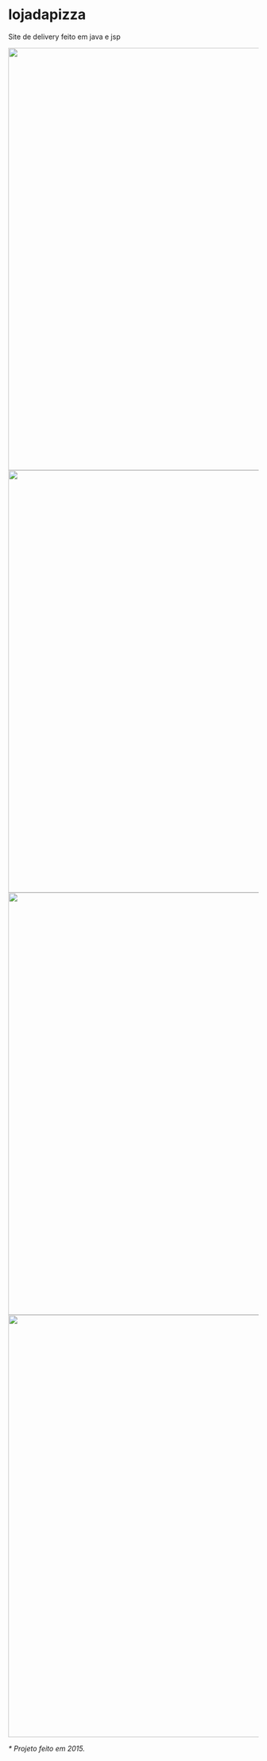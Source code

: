 # lojadapizza
Site de delivery feito em java e jsp

<img src="https://uploaddeimagens.com.br/images/002/695/439/full/Imagem1.png" width="850">

<img src="https://uploaddeimagens.com.br/images/002/695/442/full/Imagem2.png" width="850">

<img src="https://uploaddeimagens.com.br/images/002/695/445/full/Imagem3.png" width="850">

<img src="https://uploaddeimagens.com.br/images/002/695/447/original/Imagem4.png" width="850">

<i>* Projeto feito em 2015.</i>
